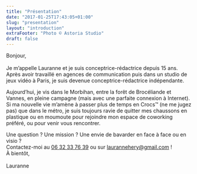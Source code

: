 ```yaml
---
title: "Présentation"
date: "2017-01-25T17:43:05+01:00"
slug: "presentation"
layout: "introduction"
extraFooter: "Photo © Astoria Studio"
draft: false
---
```


Bonjour,<br><br>
Je m’appelle Lauranne et je suis conceptrice-rédactrice depuis 15 ans.  
Après avoir travaillé en agences de communication puis dans un studio de jeux vidéo à Paris, je suis devenue conceptrice-rédactrice indépendante.

Aujourd’hui, je vis dans le Morbihan, entre la forêt de Brocéliande et Vannes, en pleine campagne (mais avec une parfaite connexion à Internet).  
Si ma nouvelle vie m’amène à passer plus de temps en Crocs™ (ne me jugez pas) que dans le métro, je suis toujours ravie de quitter mes chaussons en plastique ou en moumoute pour rejoindre mon espace de coworking préféré, ou pour venir vous rencontrer.

Une question ? Une mission ? Une envie de bavarder en face à face ou en visio ?  
Contactez-moi au [06 32 33 76 39](tel:+336632337639) ou sur [laurannehery@gmail.com](mailto:laurannehery@gmail.com) !  
À bientôt,<br><br>
Lauranne
